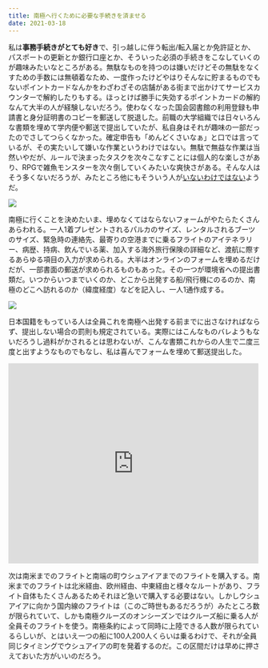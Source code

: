 ```yaml
---
title: 南極へ行くために必要な手続きを済ませる
date: 2021-03-18
---
```


私は**事務手続きがとても好き**で、引っ越しに伴う転出/転入届とか免許証とか、パスポートの更新とか銀行口座とか、そういった必須の手続きをこなしていくのが趣味みたいなところがある。無駄なものを持つのは嫌いだけどその無駄をなくすための手数には無頓着なため、一度作ったけどやはりそんなに貯まるものでもないポイントカードなんかをわざわざその店舗がある街まで出かけてサービスカウンターで解約したりもする。ほっとけば勝手に失効するポイントカードの解約なんて大半の人が経験しないだろう。使わなくなった国会図書館の利用登録も申請書と身分証明書のコピーを郵送して脱退した。前職の大学組織では日々いろんな書類を埋めて学内便や郵送で提出していたが、私自身はそれが趣味の一部だったのでさしてつらくなかった。確定申告も「めんどくさいなぁ」と口では言っているが、その実たいして嫌いな作業というわけではない。無駄で無益な作業は当然いやだが、ルールで決まったタスクを次々こなすことには個人的な楽しさがあり、RPGで雑魚モンスターを次々倒していくみたいな爽快さがある。そんな人はそう多くないだろうが、みたところ他にもそういう人が[いないわけではない](https://anond.hatelabo.jp/20201004004630)ようだ。

![](https://photos.smugmug.com/photos/i-q7f5nn3/0/b35c287e/X2/i-q7f5nn3-X2.png)

南極に行くことを決めたいま、埋めなくてはならないフォームがやたらたくさんあらわれる。一人1着プレゼントされるパルカのサイズ、レンタルされるブーツのサイズ、緊急時の連絡先、最寄りの空港までに乗るフライトのアイテネラリー、病歴、持病、飲んでいる薬、加入する海外旅行保険の詳細など、渡航に際するあらゆる項目の入力が求められる。大半はオンラインのフォームを埋めるだけだが、一部書面の郵送が求められるものもあった。その一つが環境省への提出書類だ。いつからいつまでいくのか、どこから出発する船/飛行機にのるのか、南極のどこへ訪れるのか（緯度経度）などを記入し、一人1通作成する。

![](https://photos.smugmug.com/photos/i-KJfQMpL/0/d0430f97/X3/i-KJfQMpL-X3.jpg)

日本国籍をもっている人は全員これを南極へ出発する前までに出さなければならず、提出しない場合の罰則も規定されている。実際にはこんなものバレようもないだろうし過料がかされるとは思わないが、こんな書類これからの人生で二度三度と出すようなものでもなし、私は喜んでフォームを埋めて郵送提出した。

<p>
    <iframe width="500" height="400" frameborder="0" src="https://www.bing.com/maps/embed?h=400&w=500&cp=-55.0266834859963~-68.3148342543665&lvl=6&typ=d&sty=r&src=SHELL&FORM=MBEDV8" scrolling="no"></iframe>
</p>

次は南米までのフライトと南端の町ウシュアイアまでのフライトを購入する。南米までのフライトは北米経由、欧州経由、中東経由と様々なルートがあり、フライト自体もたくさんあるためそれほど急いで購入する必要はない。しかしウシュアイアに向かう国内線のフライトは（このご時世もあるだろうが）みたところ数が限られていて、しかも南極クルーズのオンシーズンではクルーズ船に乗る人が全員そのフライトを使う。南極条約によって同時に上陸できる人数が限られているらしいが、とはいえ一つの船に100人200人くらいは乗るわけで、それが全員同じタイミングでウシュアイアの町を発着するのだ。この区間だけは早めに押さえておいた方がいいのだろう。

